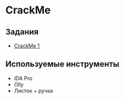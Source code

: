 # CrackMe

## Задания

  - [CrackMe 1](https://github.com/vladpereskokov/Technopark_InfoSec-Cracks/tree/master/CrackMe_1)  

## Используемые инструменты

  - IDA Pro
  - Olly
  - Листок + ручка

